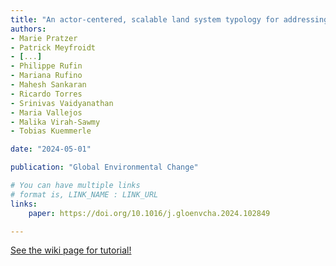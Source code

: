 ```yaml
---
title: "An actor-centered, scalable land system typology for addressing biodiversity loss in the world’s tropical dry woodlands"
authors:
- Marie Pratzer
- Patrick Meyfroidt
- [...]
- Philippe Rufin
- Mariana Rufino
- Mahesh Sankaran
- Ricardo Torres
- Srinivas Vaidyanathan
- Maria Vallejos
- Malika Virah-Sawmy
- Tobias Kuemmerle

date: "2024-05-01"

publication: "Global Environmental Change"

# You can have multiple links
# format is, LINK_NAME : LINK_URL
links:
    paper: https://doi.org/10.1016/j.gloenvcha.2024.102849

---
```



[See the wiki page for tutorial!](https://github.com/hadisinaee/avicenna/wiki)
